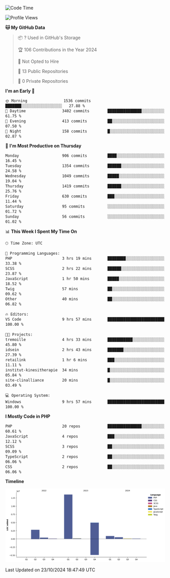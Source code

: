 <!--START_SECTION:waka-->
![Code Time](http://img.shields.io/badge/Code%20Time-1%2C987%20hrs%2049%20mins-blue)

![Profile Views](http://img.shields.io/badge/Profile%20Views-0-blue)

**🐱 My GitHub Data** 

> 📦 ? Used in GitHub's Storage 
 > 
> 🏆 106 Contributions in the Year 2024
 > 
> 🚫 Not Opted to Hire
 > 
> 📜 13 Public Repositories 
 > 
> 🔑 0 Private Repositories 
 > 
**I'm an Early 🐤** 

```text
🌞 Morning                1536 commits        ███████░░░░░░░░░░░░░░░░░░   27.88 % 
🌆 Daytime                3402 commits        ███████████████░░░░░░░░░░   61.75 % 
🌃 Evening                413 commits         ██░░░░░░░░░░░░░░░░░░░░░░░   07.50 % 
🌙 Night                  158 commits         █░░░░░░░░░░░░░░░░░░░░░░░░   02.87 % 
```
📅 **I'm Most Productive on Thursday** 

```text
Monday                   906 commits         ████░░░░░░░░░░░░░░░░░░░░░   16.45 % 
Tuesday                  1354 commits        ██████░░░░░░░░░░░░░░░░░░░   24.58 % 
Wednesday                1049 commits        █████░░░░░░░░░░░░░░░░░░░░   19.04 % 
Thursday                 1419 commits        ██████░░░░░░░░░░░░░░░░░░░   25.76 % 
Friday                   630 commits         ███░░░░░░░░░░░░░░░░░░░░░░   11.44 % 
Saturday                 95 commits          ░░░░░░░░░░░░░░░░░░░░░░░░░   01.72 % 
Sunday                   56 commits          ░░░░░░░░░░░░░░░░░░░░░░░░░   01.02 % 
```


📊 **This Week I Spent My Time On** 

```text
🕑︎ Time Zone: UTC

💬 Programming Languages: 
PHP                      3 hrs 19 mins       ████████░░░░░░░░░░░░░░░░░   33.38 % 
SCSS                     2 hrs 22 mins       ██████░░░░░░░░░░░░░░░░░░░   23.87 % 
JavaScript               1 hr 50 mins        █████░░░░░░░░░░░░░░░░░░░░   18.52 % 
Twig                     57 mins             ██░░░░░░░░░░░░░░░░░░░░░░░   09.62 % 
Other                    40 mins             ██░░░░░░░░░░░░░░░░░░░░░░░   06.82 % 

🔥 Editors: 
VS Code                  9 hrs 57 mins       █████████████████████████   100.00 % 

🐱‍💻 Projects: 
tremoille                4 hrs 33 mins       ███████████░░░░░░░░░░░░░░   45.80 % 
idsein                   2 hrs 43 mins       ███████░░░░░░░░░░░░░░░░░░   27.39 % 
retailink                1 hr 6 mins         ███░░░░░░░░░░░░░░░░░░░░░░   11.11 % 
institut-kinesitherapie  34 mins             █░░░░░░░░░░░░░░░░░░░░░░░░   05.84 % 
site-clinalliance        20 mins             █░░░░░░░░░░░░░░░░░░░░░░░░   03.49 % 

💻 Operating System: 
Windows                  9 hrs 57 mins       █████████████████████████   100.00 % 
```

**I Mostly Code in PHP** 

```text
PHP                      20 repos            ███████████████░░░░░░░░░░   60.61 % 
JavaScript               4 repos             ███░░░░░░░░░░░░░░░░░░░░░░   12.12 % 
SCSS                     3 repos             ██░░░░░░░░░░░░░░░░░░░░░░░   09.09 % 
TypeScript               2 repos             ██░░░░░░░░░░░░░░░░░░░░░░░   06.06 % 
CSS                      2 repos             ██░░░░░░░░░░░░░░░░░░░░░░░   06.06 % 
```



**Timeline**

![Lines of Code chart](https://raw.githubusercontent.com/tahar-elgunaoui/tahar-elgunaoui/main/assets/bar_graph.png)


 Last Updated on 23/10/2024 18:47:49 UTC
<!--END_SECTION:waka-->
